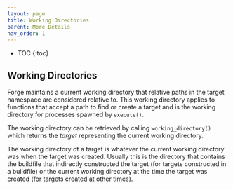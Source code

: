 ```yaml
---
layout: page
title: Working Directories
parent: More Details
nav_order: 1
---
```


- TOC
{:toc}

## Working Directories

Forge maintains a current working directory that relative paths in the target namespace are considered relative to.  This working directory applies to functions that accept a path to find or create a target and is the working directory for processes spawned by `execute()`.

The working directory can be retrieved by calling `working_directory()` which returns the *target* representing the current working directory.

The working directory of a target is whatever the current working directory was when the target was created.  Usually this is the directory that contains the buildfile that indirectly constructed the target (for targets constructed in a buildfile) or the current working directory at the time the target was created (for targets created at other times).
